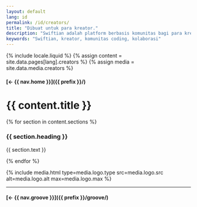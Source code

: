 ```yaml
---
layout: default
lang: id
permalink: /id/creators/
title: "Dibuat untuk para kreator."
description: "Swiftian adalah platform berbasis komunitas bagi para kreator untuk belajar, berbagi, dan berinovasi bersama."
keywords: "Swiftian, kreator, komunitas coding, kolaborasi"
---
```



{% include locale.liquid %}
{% assign content = site.data.pages[lang].creators %}
{% assign media = site.data.media.creators %}

#### [← {{ nav.home }}]({{ prefix }}/)

# {{ content.title }}

{% for section in content.sections %}
### {{ section.heading }}
{{ section.text }}

{% endfor %}

{% include media.html
  type=media.logo.type
  src=media.logo.src
  alt=media.logo.alt
  max=media.logo.max
%}

---

#### [← {{ nav.groove }}]({{ prefix }}/groove/)